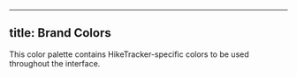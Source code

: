 
---
title: Brand Colors
---

This color palette contains HikeTracker-specific colors to be used throughout the interface.